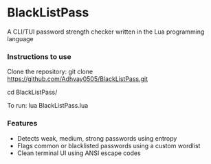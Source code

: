 # BlackListPass
A CLI/TUI password strength checker written in the Lua programming language 

### Instructions to use

Clone the repository:
git clone https://github.com/Adhvay0505/BlackListPass.git

cd BlackListPass/ 

To run: 
lua BlackListPass.lua

### Features

- Detects weak, medium, strong passwords using entropy
- Flags common or blacklisted passwords using a custom wordlist
- Clean terminal UI using ANSI escape codes
